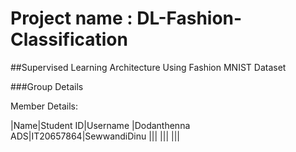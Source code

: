 # Project name : DL-Fashion-Classification
##Supervised Learning Architecture Using Fashion MNIST Dataset

###Group Details

Member Details:

|Name|Student ID|Username
|Dodanthenna ADS|IT20657864|SewwandiDinu
|||
|||
|||

